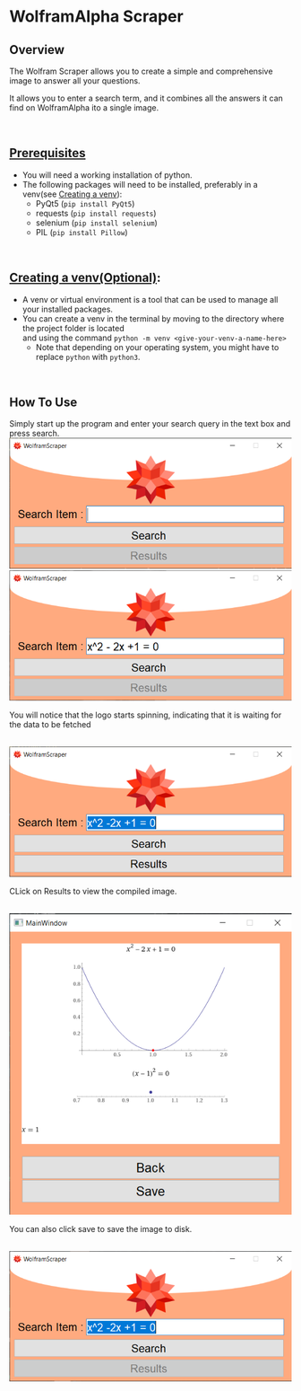 # WolframAlpha Scraper

## Overview

The Wolfram Scraper allows you to create a simple and comprehensive image to answer all your questions.

It allows you to enter a search term, and it combines all the answers it can find on WolframAlpha ito a single image.

<br />

## [Prerequisites](#prerequisites)
- You will need a working installation of python.
- The following packages will need to be installed, preferably in a venv(see [Creating a venv](create-a-venv)):
    - PyQt5 (```pip install PyQt5```)
    - requests (```pip install requests```)
    - selenium (```pip install selenium```)
    - PIL (```pip install Pillow```)
    

<br />

## [Creating a venv(Optional)](#create-a-venv(optional)):
- A venv or virtual environment is a tool that can be used to manage all your installed packages.
- You can create a venv in the terminal by moving to the directory where the project folder is located  
and using the command ```python -m venv <give-your-venv-a-name-here>```
    - Note that depending on your operating system, you might have to replace ```python``` with ```python3```.

<br />

## How To Use

Simply start up the program and enter your search query in the text box and press search.
<img src="README-assets/pic1.png" /><br />
<img src="README-assets/pic2.png" /><br />
<p>You will notice that the logo starts spinning, indicating that it is waiting for the data to be fetched</p><br />
<img src="README-assets/pic4.png" /><br />
<p>CLick on Results to view the compiled image.</p><br />
<img src="README-assets/pic5.png" /><br />
<p>You can also click save to save the image to disk.</p><br />
<img src="README-assets/pic6.png" />
